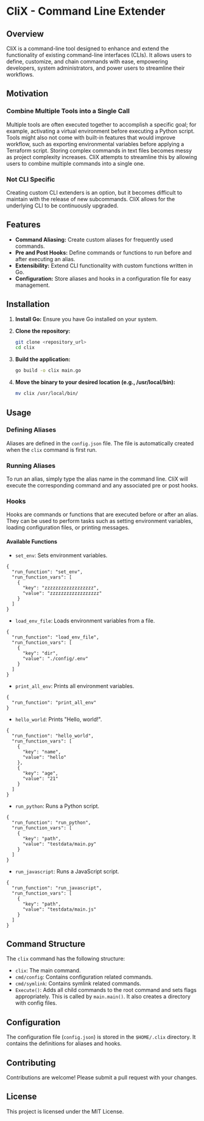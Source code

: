 # CliX - Command Line Extender

## Overview

CliX is a command-line tool designed to enhance and extend the functionality of existing command-line interfaces (CLIs). It allows users to define, customize, and chain commands with ease, empowering developers, system administrators, and power users to streamline their workflows.

## Motivation

### Combine Multiple Tools into a Single Call

Multiple tools are often executed together to accomplish a specific goal; for example, activating a virtual environment before executing a Python script. Tools might also not come with built-in features that would improve workflow, such as exporting environmental variables before applying a Terraform script. Storing complex commands in text files becomes messy as project complexity increases. CliX attempts to streamline this by allowing users to combine multiple commands into a single one.

### Not CLI Specific

Creating custom CLI extenders is an option, but it becomes difficult to maintain with the release of new subcommands. CliX allows for the underlying CLI to be continuously upgraded.

## Features

-   **Command Aliasing:** Create custom aliases for frequently used commands.
-   **Pre and Post Hooks:** Define commands or functions to run before and after executing an alias.
-   **Extensibility:** Extend CLI functionality with custom functions written in Go.
-   **Configuration:** Store aliases and hooks in a configuration file for easy management.

## Installation

1.  **Install Go:** Ensure you have Go installed on your system.
2.  **Clone the repository:**

    ```bash
    git clone <repository_url>
    cd clix
    ```
3.  **Build the application:**

    ```bash
    go build -o clix main.go
    ```
4.  **Move the binary to your desired location (e.g., /usr/local/bin):**

    ```bash
    mv clix /usr/local/bin/
    ```

## Usage

### Defining Aliases

Aliases are defined in the `config.json` file. The file is automatically created when the `clix` command is first run.

### Running Aliases

To run an alias, simply type the alias name in the command line. CliX will execute the corresponding command and any associated pre or post hooks.

### Hooks

Hooks are commands or functions that are executed before or after an alias. They can be used to perform tasks such as setting environment variables, loading configuration files, or printing messages.

#### Available Functions

-   `set_env`: Sets environment variables.
```
{
  "run_function": "set_env",
  "run_function_vars": [
    {
      "key": "zzzzzzzzzzzzzzzzzz",
      "value": "zzzzzzzzzzzzzzzzzz"
    }
  ]
}
```
-   `load_env_file`: Loads environment variables from a file.

````
{
  "run_function": "load_env_file",
  "run_function_vars": [
    {
      "key": "dir",
      "value": "./config/.env"
    }
  ]
}
````
-   `print_all_env`: Prints all environment variables.
````
{
  "run_function": "print_all_env"
}
````
-   `hello_world`: Prints "Hello, world!".
```
{
  "run_function": "hello_world",
  "run_function_vars": [
    {
      "key": "name",
      "value": "hello"
    },
    {
      "key": "age",
      "value": "21"
    }
  ]
}
```
-   `run_python`: Runs a Python script.
```
{
  "run_function": "run_python",
  "run_function_vars": [
    {
      "key": "path",
      "value": "testdata/main.py"
    }
  ]
}
```
-   `run_javascript`: Runs a JavaScript script.
```
{
  "run_function": "run_javascript",
  "run_function_vars": [
    {
      "key": "path",
      "value": "testdata/main.js"
    }
  ]
}
```

## Command Structure

The `clix` command has the following structure:

-   `clix`: The main command.
-   `cmd/config`: Contains configuration related commands.
-   `cmd/symlink`: Contains symlink related commands.
-   `Execute()`: Adds all child commands to the root command and sets flags appropriately. This is called by `main.main()`. It also creates a directory with config files.

## Configuration

The configuration file (`config.json`) is stored in the `$HOME/.clix` directory. It contains the definitions for aliases and hooks.

## Contributing

Contributions are welcome! Please submit a pull request with your changes.

## License

This project is licensed under the MIT License.